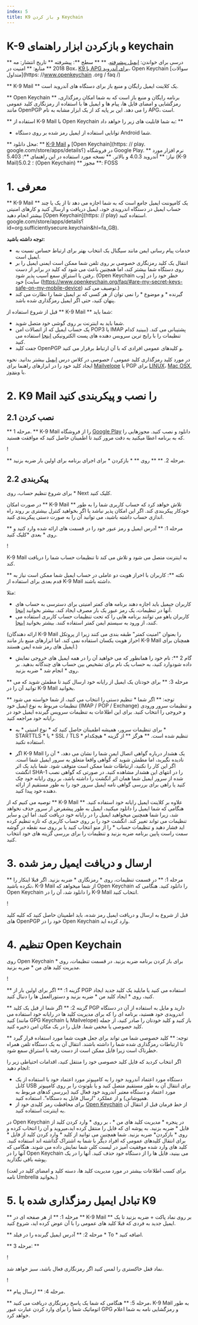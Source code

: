 ```yaml
---
index: 5
title: K9 و باز کردن Keychain
---
```

# K-9 و بازکردن ابزار راهنمای keychain


** درسی برای خواندن: [ایمیل پیشرفته](umbrella://communications/email/advanced). **
** سطح **: پیشرفته
** تاریخ انتشار: مه 2018
** منابع: ** امنیت در Box، [K9 با APG برای آندروید](https://securityinabox.org/en/guide/k9/android/)، Open Keychain [سوالات متداول](https: //www.openkeychain .org / faq /)

** K-9 Mail ** یک کلاینت ایمیل رایگان و منبع باز برای دستگاه های آندروید است.

** Open Keychain ** برنامه رایگان و منبع باز است که به شما امکان رمزگذاری، رمزگشایی و امضای فایل ها، پیام ها و ایمیل ها با استفاده از رمزنگاری کلید عمومی مانند OpenPGP را می دهد. این بر پایه کد از یک ابزار مشابه به نام APG، است.

** استفاده از K-9 Mail با   Open Keychain به شما قابلیت های زیر را خواهد داد: **
- توانایی استفاده از ایمیل رمز شده بر روی دستگاه Android شما.

** محل دانلود: ** [K-9 Mail](https://play.google.com/store/apps/details؟id=com.fsck.k9) و [Open Keychain](https: // play. google.com/store/apps/details؟) در فروشگاه Google Play.
** نرم افزار مورد نیاز: ** آندروید 4.0.3 و بالاتر.
** نسخه مورد استفاده در این راهنمای **: 5.403 (K-9 Mail)؛ 5.0.2 (Open Keychain)
** مجوز **: FOSS

# 1. معرفی

** K-9 Mail ** یک کامپوننت ایمیل جامع است که به شما اجازه می دهد تا از یک یا چند حساب ایمیل در دستگاه اندرویدی خود، ایمیل دریافت و ارسال کنید و کارهای امنیتی بیشتر انجام دهید [Open Keychain](https: // play) استفاده کنید. google.com/store/apps/details؟id=org.sufficientlysecure.keychain&hl=fa_GB).

**توجه داشته باشید:**
- خدمات پیام رسانی ایمن مانند سیگنال یک انتخاب بهتر برای ارتباط حساس نسبت به ایمیل است.
- انتقال یک کلید رمزنگاری خصوصی بر روی تلفن شما ممکن است ایمنی ایمیل را بر روی دستگاه شما بیشتر کند، اما همچنین باعث می شود که کلید در برابر از دست رفتن یا استراق سمع آسیب پذیر شود. (Open Keychain خطر خود را در [وب سایت] خود (https://www.openkeychain.org/faq/#are-my-secret-keys-safe-on-my-mobile-device) توصیف می کند.)
- گیرنده * و موضوع * را نمی توان از هر کسی که بر ایمیل شما را نظارت می کند پنهان کنید، حتی اگر ایمیل رمزگذاری شده باشد.

قبل از شروع استفاده از ** K-9 Mail ** شما باید:
- شما باید به اینترنت بر روی گوشی خود متصل شوید.
- یک حساب ایمیل که از اتصالات امن POP3 یا IMAP پشتیبانی می کند. (ببینید کدام تنظیمات را با رایج ترین سرویس دهنده های پست الکترونیکی [اینجا](https://k9mail.github.io/documentation/accounts/providerSettings.html) استفاده می کنید.
- جفت کلید OpenPGP و کلیدهای عمومی افرادی که با آن ارتباط برقرار می کنید.

 در مورد کلید رمزگذاری کلید عمومی / خصوصی در کلاس درس [ایمیل](umbrella://communications/email) بیشتر بدانید. نحوه ایجاد کلید خود را در ابزارهای راهنما برای [Mailvelope](umbrella://tools/messaging/s_mailvelope.md) یا PGP برای [LINUX](umbrella://tools/pgp/s_pgp-for-linux.md)، [Mac OSX](umbrella://tools/pgp/s_pgp-for-mac-os-x.md), یا [ویندوز](umbrella://tools/pgp/s_pgp-for-windows.md).

# 2. K9 Mail را نصب و پیکربندی کنید

## 2.1 نصب کردن

** مرحله 1. ** K-9 Mail را از فروشگاه [Google Play](https://play.google.com/store/apps/details؟id=com.fsck.k9) دانلود و نصب کنید. مجوزهایی را که به برنامه اعطا میکنید به دقت مرور کنید تا اطمینان حاصل کنید که موافقت هستید.

! [](tool_k9_1.png)

** مرحله 2. ** ** روی ** * بازکردن * برای اجرای برنامه برای اولین بار ضربه بزنید.

## 2.2 پیکربندی

برای شروع تنظیم حساب، روی * Next کلیک کنید.

در صورت امکان ** K-9 Mail ** تلاش خواهد کرد که حساب کاربری شما را به طور خودکار پیکربندی کند. اگر این امکان پذیر نباشد یا اگر بخواهید کنترل بیشتری بر روند راه اندازی حساب داشته باشید، می توانید آن را به صورت دستی پیکربندی کنید.

** مرحله 1: ** آدرس ایمیل و رمز عبور خود را در قسمت های ارائه شده وارد کنید و روی * بعدی *کلیک کنید.

! [](tool_k9_2.png)

K-9 Mail به اینترنت متصل می شود و تلاش می کند تا تنظیمات حساب شما را دریافت کند.

** نکته **: کاربران با احراز هویت دو عاملی در حساب ایمیل شما ممکن است نیاز به قدم بعدی برای استفاده از K-9 Mail داشته باشند.

مثلا:
* کاربران جیمیل باید اجازه دهند برنامه های کمتر امنیتی برای دسترسی به حساب های آنها در تنظیمات، یک رمز عبور یک بار مصرف ایجاد کند. بیشتر بخوانید [اینجا](https://support.google.com/accounts/answer/6010255؟hl=fa).
* کاربران یاهو می توانند برنامه هایی را که تحت تنظیمات حساب کاربری استفاده می کنند، از ورود به سیستم ایمن کمتر استفاده کنند. بیشتر بخوانید [اینجا](https://help.yahoo.com/kb/SLN27791.html؟guccounter=1).

(ارائه دهندگان K-9 Mail را بعنوان "امنیت کمتر" طبقه بندی می کنند زیرا از پروتکل احراز هویت یکسان استفاده نمی کند. اما ابزارهای منبع باز مانند K-9 Mail همچنان برای ایمیل های رمز شده ایمن هستند.)


* گام 2 **: نام خود را همانطور که می خواهید آن را در همه ایمیل های خروجی نمایش داده شودوارد کنید، به حساب یک نام برای تشخیص بین حساب های چندگانه بدهید. بر روی * انجام شد * ضربه بزنید.

** مرحله 3: ** برای خودتان یک ایمیل از رایانه خود ارسال کنید تا مطمئن شوید که می توانید آن را در K-9 Mail بخوانید.

** توجه: ** اگر شما * تنظیم دستی را انتخاب می کنید، از شما خواسته می شود تنظیمات مربوط به نوع ایمیل خود (IMAP / POP / Exchange) و تنظیمات سرور ورودی و خروجی را انتخاب کنید. برای این اطلاعات به تنظیمات سرویس گیرنده ایمیل خود در رایانه خود مراجعه کنید.

- برای تنظیمات سرور، همیشه اطمینان حاصل کنید که * نوع امنیتی * به * STARTTLS * یا * SSL / TLS * تنظیم شده است. ** هرگز ** از گزینه * هیچکدام استفاده نکنید.

- اگر K-9 Mail یک هشدار درباره گواهی اتصال ایمن شما را نشان می دهد، * آن را نادیده نگیرید، اما مطمئن شوید که گواهی واقعا متعلق به سرور ایمیل شما است. اگر این کار را نکنید، ارتباطات شما ممکن است متوقف شود. شما باید یک اثر انگشت SHA-1 را در انتهای این هشدار مشاهده کنید. در صورتی که گواهی نصب شده از سرور ایمیل شما همان اثر انگشت را داشته باشد، بر روی رایانه خود چک کنید یا راهی برای بررسی گواهی نامه ایمیل سرور خود را به طور مستقیم از ارائه دهنده خود پیدا کنید.


توصیه می کنیم که از ** K-9 Mail ** علاوه بر کلاینت ایمیل رایانه خود استفاده کنید. هنگامی که شما ایمیل را دانلود میکنید، ایمیل به طور پیشفرض از سرور حذف نخواهد شد، زیرا شما همچنین میخواهید ایمیل را در رایانه خود دریافت کنید. اما این و سایر تنظیمات می تواند تغییر کند. انگشت خود را بر روی حساب کاربری که تازه تنظیم کرده اید فشار دهید و تنظیمات حساب * را از منو انتخاب کنید یا بر روی سه نقطه در گوشه سمت راست پایین برنامه ضربه بزنید و تنظیمات را برای بررسی گزینه های خود انتخاب کنید.


# 3. ارسال و دریافت ایمیل رمز شده

** مرحله 1: ** در قسمت تنظیمات، روی * رمزنگاری * ضربه بزنید. اگر قبلا اینکار را نکرده باشید، K-9 Mail از شما میخواهد که Open Keychain را دانلود کنید. هنگامی که Open Keychain را دانلود شد، آن را در K-9 Mail انتخاب کنید.

! [](tool_k9_5.png)

قبل از شروع به ارسال و دریافت ایمیل رمز شده، باید اطمینان حاصل کنید که کلیه کلید های OpenPGP خود را در Open Keychain وارد کرده اید.

# 4. تنظیم  Open Keychain

روی Open Keychain برای باز کردن برنامه ضربه بزنید. در قسمت تنظیمات، روی * مدیریت کلید های من * ضربه بزنید.

! [](tool_k9_6.png)

** گزینه 1: ** اگر برای اولین بار از PGP استفاده می کنید یا مایلید یک کلید جدید ایجاد کنید، روی * ایجاد کلید من * ضربه بزنید و دستورالعمل ها را دنبال کنید.

** گزینه 2: ** اگر شما از قبل یک کلید PGP دارید و مایل به استفاده از آن در دستگاه اندرویدی خود هستید، برنامه ای را که برای مدیریت کلید ها در رایانه خود استفاده می کنید (مانند GPG Keychain یا Mailvelope) باز کنید و کلید خودتان را صادر کنید، از جمله کلید خصوصی یا مخفی شما. فایل را در یک مکان امن ذخیره کنید.

** توجه: ** کلید خصوصی شما می تواند برای جعل هویت شما مورد استفاده قرار گیرد تا ارتباطات رمزگذاری شده شما را داشته باشند. انتقال آن به یک دستگاه تلفن همراه خطرناک است زیرا فایل ممکن است از دست رفته یا استراق سمع شود.

اگر انتخاب کردید که فایل کلید خصوصی خود را منتقل کنید، اقدامات احتیاطی زیر را انجام دهید:

- دستگاه مورد اعتماد آندروید خود را به کامپیوتر مورد اعتماد خود با استفاده از یک کابل USB برای انتقال آن به طور مستقیم متصل کنید و یا بلوتوث را بر روی کامپیوتر مورد اعتماد و دستگاه معتبر آندروید خود فعال کنید (بررسی کدهای مربوط به همپوشانی) و از عملکرد "ارسال فایل به دستگاه". استفاده کنید.
- برای محافظت رمز کلیدی خود از [Open Keychain](https://www.openkeychain.org/faq/#what-is-the-bestway-to-transfer-my-own-key-to-openkeychain) از خط فرمان قبل از انتقال آن به اینترنت استفاده کنید.

در Open Keychain در پنجره * مدیریت کلید های من * ، بر روی * وارد کردن کلید از فایل * ضربه بزنید. به پوشه ای که فایل را منتقل کرده اید،میروید و  آن را انتخاب کرده و روی * بازکردن* ضربه بزنید. شما همچنین می توانید از کلید * وارد کردن کلید از فایل * برای انتقال کلیدهای عمومی که افراد دیگر با شما به اشتراک گذاشته اند استفاده کنید. کلید های وارد شده موفقیت آمیز در لیست کلی شما نمایش داده می شوند. هنگامی که آنها را در Open Keychain می بینید، فایل ها را از دستگاه خود حذف کنید. آنها را در یک پوشه باقی نگذارید.

(برای کسب اطلاعات بیشتر در مورد مدیریت کلید ها، دسته کلید و امضای کلید در لغت نامه Umbrella بخوانید.)


# 5. تبادل ایمیل رمزگذاری شده با K9

** مرحله 1: ** از هر صفحه ای در ** K-9 Mail ** بر روی نماد پاکت + ضربه بزنید تا یک ایمیل جدید به فردی که قبلا کلید های عمومی را با آن عوض کرده اید، شروع کنید.

** مرحله 2: ** آدرس ایمیل گیرنده را در فیلد * To * اضافه کنید.

** مرحله 3: **

! [](tool_k9_7.png)

نماد قفل خاکستری را لمس کنید اگر رمزنگاری فعال باشد، سبز خواهد شد.

! [](tool_k9_8.png)

** مرحله 4: ** ارسال پیام.

** مرحله 5: ** هنگامی که شما یک پاسخ رمزنگاری دریافت می کنید، K-9 Mail به طور اتوماتیک شما را برای وارد کردن عبارت عبور GPG و رمزگشایی نامه به شما اعلام خواهد کرد.